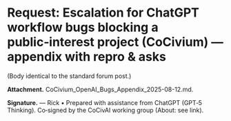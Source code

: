 # Request: Escalation for ChatGPT workflow bugs blocking a public‑interest project (CoCivium) — appendix with repro & asks

(Body identical to the standard forum post.)

**Attachment.** CoCivium_OpenAI_Bugs_Appendix_2025-08-12.md.  

**Signature.**
— Rick  •  Prepared with assistance from ChatGPT (GPT‑5 Thinking).  Co‑signed by the CoCivAI working group (About: see link).


